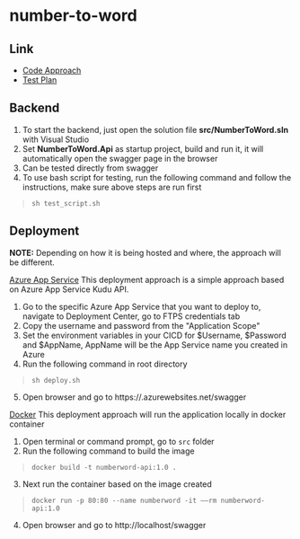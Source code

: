 # number-to-word

## Link
- [Code Approach](doc/CODE.md)
- [Test Plan](doc/TESTPLAN.md)

## Backend
1. To start the backend, just open the solution file **src/NumberToWord.sln** with Visual Studio
2. Set **NumberToWord.Api** as startup project, build and run it, it will automatically open the swagger page in the browser
3. Can be tested directly from swagger
4. To use bash script for testing, run the following command and follow the instructions, make sure above steps are run first
>`sh test_script.sh` 

## Deployment
**NOTE:** Depending on how it is being hosted and where, the approach will be different.

<ins>Azure App Service</ins>
This deployment approach is a simple approach based on Azure App Service Kudu API.
1. Go to the specific Azure App Service that you want to deploy to, navigate to Deployment Center, go to FTPS credentials tab
2. Copy the username and password from the "Application Scope"
3. Set the environment variables in your CICD for $Username, $Password and $AppName, AppName will be the App Service name you created in Azure
4. Run the following command in root directory
>`sh deploy.sh`
5. Open browser and go to https://<AppName>.azurewebsites.net/swagger

<ins>Docker</ins>
This deployment approach will run the application locally in docker container
1. Open terminal or command prompt, go to `src` folder
2. Run the following command to build the image
>`docker build -t numberword-api:1.0 .`
3. Next run the container based on the image created
>`docker run -p 80:80 --name numberword -it ——rm numberword-api:1.0`
4. Open browser and go to http://localhost/swagger
